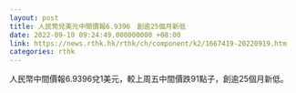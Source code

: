 ```yaml
---
layout: post
title: 人民幣兌美元中間價報6.9396　創逾25個月新低
date: 2022-09-19 09:24:49.000000000 +08:00
link: https://news.rthk.hk/rthk/ch/component/k2/1667419-20220919.htm
categories: rthk
---
```


人民幣中間價報6.9396兌1美元，較上周五中間價跌91點子，創逾25個月新低。
